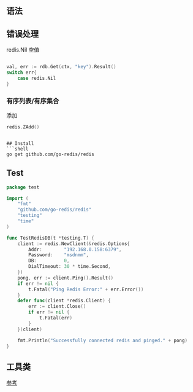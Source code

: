 ## 语法

## 错误处理

redis.Nil 空值

```go

val, err := rdb.Get(ctx, "key").Result()
switch err{
	case redis.Nil
}
```

### 有序列表/有序集合

添加

```go
redis.ZAdd()
```

```

## Install
```shell
go get github.com/go-redis/redis
```

## Test

```go
package test

import (
	"fmt"
	"github.com/go-redis/redis"
	"testing"
	"time"
)

func TestRedisDB(t *testing.T) {
	client := redis.NewClient(&redis.Options{
		Addr:        "192.168.0.158:6379",
		Password:    "msdnmm",
		DB:          0,
		DialTimeout: 30 * time.Second,
	})
	pong, err := client.Ping().Result()
	if err != nil {
		t.Fatal("Ping Redis Error:" + err.Error())
	}
	defer func(client *redis.Client) {
		err := client.Close()
		if err != nil {
			t.Fatal(err)
		}
	}(client)

	fmt.Println("Successfully connected redis and pinged." + pong)
}

```

## 工具类

[参考](https://blog.csdn.net/qq_44237719/article/details/128920821)
